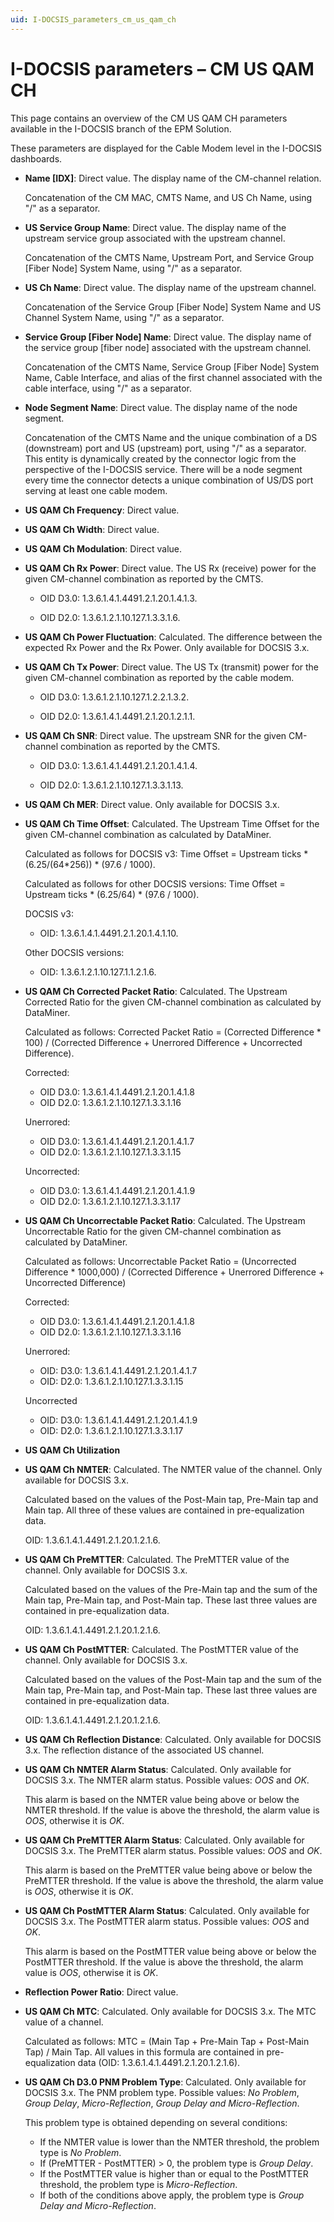 ```yaml
---
uid: I-DOCSIS_parameters_cm_us_qam_ch
---
```


# I-DOCSIS parameters – CM US QAM CH

This page contains an overview of the CM US QAM CH parameters available in the I-DOCSIS branch of the EPM Solution.

These parameters are displayed for the Cable Modem level in the I-DOCSIS dashboards.

- **Name \[IDX]**: Direct value. The display name of the CM-channel relation.

  Concatenation of the CM MAC, CMTS Name, and US Ch Name, using "/" as a separator.

- **US Service Group Name**: Direct value. The display name of the upstream service group associated with the upstream channel.

  Concatenation of the CMTS Name, Upstream Port, and Service Group \[Fiber Node] System Name, using "/" as a separator.

- **US Ch Name**: Direct value. The display name of the upstream channel.

  Concatenation of the Service Group \[Fiber Node] System Name and US Channel System Name, using "/" as a separator.

- **Service Group \[Fiber Node] Name**: Direct value. The display name of the service group \[fiber node] associated with the upstream channel.

  Concatenation of the CMTS Name, Service Group \[Fiber Node] System Name, Cable Interface, and alias of the first channel associated with the cable interface, using "/" as a separator.

- **Node Segment Name**: Direct value. The display name of the node segment.

  Concatenation of the CMTS Name and the unique combination of a DS (downstream) port and US (upstream) port, using "/" as a separator. This entity is dynamically created by the connector logic from the perspective of the I-DOCSIS service. There will be a node segment every time the connector detects a unique combination of US/DS port serving at least one cable modem.

- **US QAM Ch Frequency**: Direct value.

- **US QAM Ch Width**: Direct value.

- **US QAM Ch Modulation**: Direct value.

- **US QAM Ch Rx Power**: Direct value. The US Rx (receive) power for the given CM-channel combination as reported by the CMTS.

  - OID D3.0: 1.3.6.1.4.1.4491.2.1.20.1.4.1.3.

  - OID D2.0: 1.3.6.1.2.1.10.127.1.3.3.1.6.

- **US QAM Ch Power Fluctuation**: Calculated. The difference between the expected Rx Power and the Rx Power. Only available for DOCSIS 3.x.

- **US QAM Ch Tx Power**: Direct value. The US Tx (transmit) power for the given CM-channel combination as reported by the cable modem.

  - OID D3.0: 1.3.6.1.2.1.10.127.1.2.2.1.3.2.

  - OID D2.0: 1.3.6.1.4.1.4491.2.1.20.1.2.1.1.

- **US QAM Ch SNR**: Direct value. The upstream SNR for the given CM-channel combination as reported by the CMTS.

  - OID D3.0: 1.3.6.1.4.1.4491.2.1.20.1.4.1.4.

  - OID D2.0: 1.3.6.1.2.1.10.127.1.3.3.1.13.

- **US QAM Ch MER**: Direct value. Only available for DOCSIS 3.x.

- **US QAM Ch Time Offset**: Calculated. The Upstream Time Offset for the given CM-channel combination as calculated by DataMiner.

  Calculated as follows for DOCSIS v3: Time Offset = Upstream ticks * (6.25/(64*256)) * (97.6 / 1000).

  Calculated as follows for other DOCSIS versions: Time Offset = Upstream ticks * (6.25/64) * (97.6 / 1000).

  DOCSIS v3:

  - OID: 1.3.6.1.4.1.4491.2.1.20.1.4.1.10.

  Other DOCSIS versions:

  - OID: 1.3.6.1.2.1.10.127.1.1.2.1.6.

- **US QAM Ch Corrected Packet Ratio**: Calculated. The Upstream Corrected Ratio for the given CM-channel combination as calculated by DataMiner.

  Calculated as follows: Corrected Packet Ratio = (Corrected Difference * 100) / (Corrected Difference + Unerrored Difference + Uncorrected Difference).

  Corrected:

  - OID D3.0: 1.3.6.1.4.1.4491.2.1.20.1.4.1.8
  - OID D2.0: 1.3.6.1.2.1.10.127.1.3.3.1.16

  Unerrored:
  
  - OID D3.0: 1.3.6.1.4.1.4491.2.1.20.1.4.1.7
  - OID D2.0: 1.3.6.1.2.1.10.127.1.3.3.1.15

  Uncorrected:

  - OID D3.0: 1.3.6.1.4.1.4491.2.1.20.1.4.1.9
  - OID D2.0: 1.3.6.1.2.1.10.127.1.3.3.1.17

- **US QAM Ch Uncorrectable Packet Ratio**: Calculated. The Upstream Uncorrectable Ratio for the given CM-channel combination as calculated by DataMiner.

  Calculated as follows: Uncorrectable Packet Ratio = (Uncorrected Difference * 1000,000) / (Corrected Difference + Unerrored Difference + Uncorrected Difference)

  Corrected:

  - OID D3.0: 1.3.6.1.4.1.4491.2.1.20.1.4.1.8
  - OID D2.0: 1.3.6.1.2.1.10.127.1.3.3.1.16

  Unerrored:

  - OID: D3.0: 1.3.6.1.4.1.4491.2.1.20.1.4.1.7
  - OID: D2.0: 1.3.6.1.2.1.10.127.1.3.3.1.15

  Uncorrected

  - OID: D3.0: 1.3.6.1.4.1.4491.2.1.20.1.4.1.9
  - OID: D2.0: 1.3.6.1.2.1.10.127.1.3.3.1.17

- **US QAM Ch Utilization**

- **US QAM Ch NMTER**: Calculated. The NMTER value of the channel. Only available for DOCSIS 3.x.

  Calculated based on the values of the Post-Main tap, Pre-Main tap and Main tap. All three of these values are contained in pre-equalization data.

  OID: 1.3.6.1.4.1.4491.2.1.20.1.2.1.6.

- **US QAM Ch PreMTTER**: Calculated. The PreMTTER value of the channel. Only available for DOCSIS 3.x.

  Calculated based on the values of the Pre-Main tap and the sum of the Main tap, Pre-Main tap, and Post-Main tap. These last three values are contained in pre-equalization data.

  OID: 1.3.6.1.4.1.4491.2.1.20.1.2.1.6.

- **US QAM Ch PostMTTER**: Calculated. The PostMTTER value of the channel. Only available for DOCSIS 3.x.

  Calculated based on the values of the Post-Main tap and the sum of the Main tap, Pre-Main tap, and Post-Main tap. These last three values are contained in pre-equalization data.

  OID: 1.3.6.1.4.1.4491.2.1.20.1.2.1.6.

- **US QAM Ch Reflection Distance**: Calculated. Only available for DOCSIS 3.x. The reflection distance of the associated US channel.

- **US QAM Ch NMTER Alarm Status**: Calculated. Only available for DOCSIS 3.x. The NMTER alarm status. Possible values: *OOS* and *OK*.

  This alarm is based on the NMTER value being above or below the NMTER threshold. If the value is above the threshold, the alarm value is *OOS*, otherwise it is *OK*.

- **US QAM Ch PreMTTER Alarm Status**: Calculated. Only available for DOCSIS 3.x. The PreMTTER alarm status. Possible values: *OOS* and *OK*.

  This alarm is based on the PreMTTER value being above or below the PreMTTER threshold. If the value is above the threshold, the alarm value is *OOS*, otherwise it is *OK*.

- **US QAM Ch PostMTTER Alarm Status**: Calculated. Only available for DOCSIS 3.x. The PostMTTER alarm status. Possible values: *OOS* and *OK*.

  This alarm is based on the PostMTTER value being above or below the PostMTTER threshold. If the value is above the threshold, the alarm value is *OOS*, otherwise it is *OK*.

- **Reflection Power Ratio**: Direct value.

- **US QAM Ch MTC**: Calculated. Only available for DOCSIS 3.x. The MTC value of a channel.

  Calculated as follows: MTC = (Main Tap + Pre-Main Tap + Post-Main Tap) / Main Tap. All values in this formula are contained in pre-equalization data (OID: 1.3.6.1.4.1.4491.2.1.20.1.2.1.6).

- **US QAM Ch D3.0 PNM Problem Type**: Calculated. Only available for DOCSIS 3.x. The PNM problem type. Possible values: *No Problem*, *Group Delay*, *Micro-Reflection*, *Group Delay and Micro-Reflection*.

  This problem type is obtained depending on several conditions:

  - If the NMTER value is lower than the NMTER threshold, the problem type is *No Problem*.
  - If (PreMTTER - PostMTTER) > 0, the problem type is *Group Delay*.
  - If the PostMTTER value is higher than or equal to the PostMTTER threshold, the problem type is *Micro-Reflection*.
  - If both of the conditions above apply, the problem type is *Group Delay and Micro-Reflection*.
